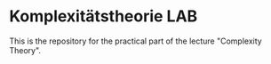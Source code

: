 # Komplexitätstheorie LAB

This is the repository for the practical part of the lecture "Complexity Theory".
